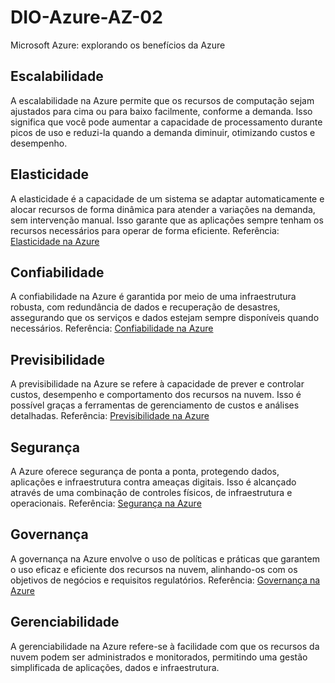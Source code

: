 # DIO-Azure-AZ-02
Microsoft Azure: explorando os benefícios da Azure

## Escalabilidade
A escalabilidade na Azure permite que os recursos de computação sejam ajustados para cima ou para baixo facilmente, conforme a demanda. Isso significa que você pode aumentar a capacidade de processamento durante picos de uso e reduzi-la quando a demanda diminuir, otimizando custos e desempenho.

## Elasticidade
A elasticidade é a capacidade de um sistema se adaptar automaticamente e alocar recursos de forma dinâmica para atender a variações na demanda, sem intervenção manual. Isso garante que as aplicações sempre tenham os recursos necessários para operar de forma eficiente.
Referência: [Elasticidade na Azure](https://azure.microsoft.com/pt-br/overview/what-is-elastic-computing/)

## Confiabilidade
A confiabilidade na Azure é garantida por meio de uma infraestrutura robusta, com redundância de dados e recuperação de desastres, assegurando que os serviços e dados estejam sempre disponíveis quando necessários.
Referência: [Confiabilidade na Azure](https://azure.microsoft.com/pt-br/support/legal/sla/)

## Previsibilidade
A previsibilidade na Azure se refere à capacidade de prever e controlar custos, desempenho e comportamento dos recursos na nuvem. Isso é possível graças a ferramentas de gerenciamento de custos e análises detalhadas.
Referência: [Previsibilidade na Azure](https://azure.microsoft.com/pt-br/services/cost-management/)

## Segurança
A Azure oferece segurança de ponta a ponta, protegendo dados, aplicações e infraestrutura contra ameaças digitais. Isso é alcançado através de uma combinação de controles físicos, de infraestrutura e operacionais.
Referência: [Segurança na Azure](https://azure.microsoft.com/pt-br/overview/security/)

## Governança
A governança na Azure envolve o uso de políticas e práticas que garantem o uso eficaz e eficiente dos recursos na nuvem, alinhando-os com os objetivos de negócios e requisitos regulatórios.
Referência: [Governança na Azure](https://docs.microsoft.com/pt-br/azure/governance/)

## Gerenciabilidade
A gerenciabilidade na Azure refere-se à facilidade com que os recursos da nuvem podem ser administrados e monitorados, permitindo uma gestão simplificada de aplicações, dados e infraestrutura.
